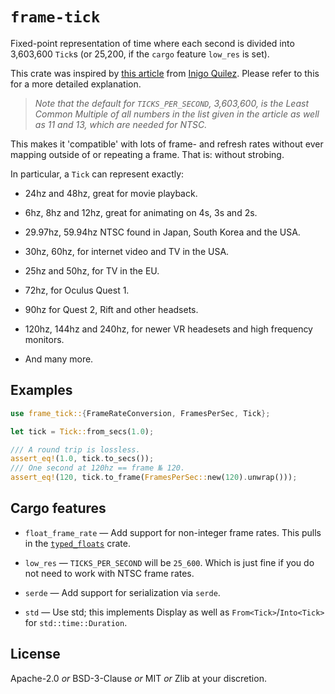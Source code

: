 # `frame-tick`

<!-- cargo-rdme start -->

Fixed-point representation of time where each second is divided into
3,603,600 `Tick`s (or 25,200, if the `cargo` feature `low_res` is set).

This crate was inspired by [this article](https://iquilezles.org/articles/ticks/)
from [Inigo Quilez](https://iquilezles.org/). Please refer to this for a
more detailed explanation.

> _Note that the default for `TICKS_PER_SECOND`, 3,603,600, is the Least
> Common Multiple of all numbers in the list given in the article as well as
> 11 and 13, which are needed for NTSC._

This makes it 'compatible' with lots of frame- and refresh rates without
ever mapping outside of or repeating a frame. That is: without strobing.

In particular, a `Tick` can represent exactly:

- 24hz and 48hz, great for movie playback.

- 6hz, 8hz and 12hz, great for animating on 4s, 3s and 2s.

- 29.97hz, 59.94hz NTSC found in Japan, South Korea and the USA.

- 30hz, 60hz, for internet video and TV in the USA.

- 25hz and 50hz, for TV in the EU.

- 72hz, for Oculus Quest 1.

- 90hz for Quest 2, Rift and other headsets.

- 120hz, 144hz and 240hz, for newer VR headesets and high frequency
  monitors.

- And many more.

## Examples

```rust
use frame_tick::{FrameRateConversion, FramesPerSec, Tick};

let tick = Tick::from_secs(1.0);

/// A round trip is lossless.
assert_eq!(1.0, tick.to_secs());
/// One second at 120hz == frame № 120.
assert_eq!(120, tick.to_frame(FramesPerSec::new(120).unwrap()));
```

## Cargo features

- `float_frame_rate` — Add support for non-integer frame rates. This pulls in the [`typed_floats`](https://docs.rs/typed_floats/) crate.

- `low_res` — `TICKS_PER_SECOND` will be `25_600`. Which is just fine if you do not need to work with NTSC frame rates.

- `serde` — Add support for serialization via `serde`.

- `std` — Use std; this implements Display as well as `From<Tick>`/`Into<Tick>` for `std::time::Duration`.

<!-- cargo-rdme end -->

## License

Apache-2.0 _or_ BSD-3-Clause _or_ MIT _or_ Zlib at your discretion.
